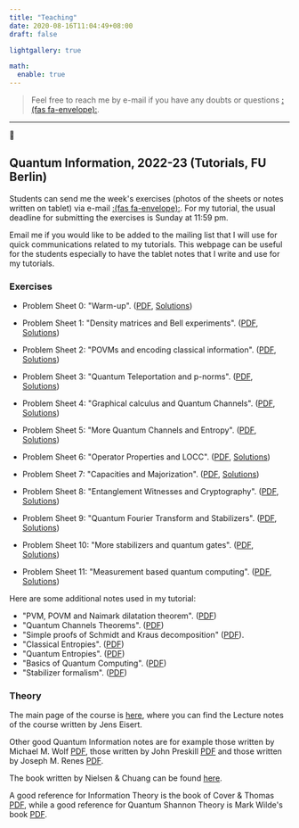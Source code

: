 ```yaml
---
title: "Teaching"
date: 2020-08-16T11:04:49+08:00
draft: false

lightgallery: true

math:
  enable: true
---
```


>  Feel free to reach me by e-mail if you have any doubts or questions [:(fas fa-envelope):](mailto:antoniomele.p@gmail.com).

---




## Quantum Information, 2022-23 (Tutorials, FU Berlin)

Students can send me the week's exercises (photos of the sheets or notes written on tablet) via e-mail [:(fas fa-envelope):](mailto:antoniomele.p@gmail.com). For my tutorial, the usual deadline for submitting the exercises is Sunday at 11:59 pm.
 
Email me if you would like to be added to the mailing list that I will use for quick communications related to my tutorials.
This webpage can be useful for the students especially to have the tablet notes that I write and use for my tutorials.




### Exercises 

*  Problem Sheet 0: "Warm-up". ([PDF](/documents/problem00.pdf), [Solutions](/documents/Solutions_problem00_Mele.pdf))

*  Problem Sheet 1: "Density matrices and Bell experiments". ([PDF](/documents/problem01.pdf), [Solutions](/documents/Solutions_problem01_Mele.pdf))

*  Problem Sheet 2: "POVMs and encoding classical information". ([PDF](/documents/problem02.pdf), [Solutions](/documents/Solutions_problem02_Mele.pdf))

*  Problem Sheet 3: "Quantum Teleportation and p-norms". ([PDF](/documents/problem03.pdf), [Solutions](/documents/Solutions_problem03_Mele.pdf))

*  Problem Sheet 4: "Graphical calculus and Quantum Channels". ([PDF](/documents/problem04.pdf), [Solutions](/documents/Solutions_problem04_Mele.pdf))

*  Problem Sheet 5: "More Quantum Channels and Entropy". ([PDF](/documents/problem05.pdf), [Solutions](/documents/Solutions_problem05_Mele.pdf))

*  Problem Sheet 6: "Operator Properties and LOCC". ([PDF](/documents/problem06.pdf), [Solutions](/documents/Solutions_problem06_Mele.pdf))

*  Problem Sheet 7: "Capacities and Majorization". ([PDF](/documents/problem07.pdf), [Solutions](/documents/Solutions_problem07_Mele.pdf))

*  Problem Sheet 8: "Entanglement Witnesses and Cryptography". ([PDF](/documents/problem08.pdf), [Solutions](/documents/Solutions_problem08_Mele.pdf))

*  Problem Sheet 9: "Quantum Fourier Transform and Stabilizers". ([PDF](/documents/problem09.pdf), [Solutions](/documents/Solutions_problem09_Mele.pdf))

*  Problem Sheet 10: "More stabilizers and quantum gates". ([PDF](/documents/problem10.pdf), [Solutions](/documents/Solutions_problem10_Mele.pdf))

*  Problem Sheet 11: "Measurement based quantum computing". ([PDF](/documents/problem11.pdf), [Solutions](/documents/Solutions_problem11_Mele.pdf))

Here are some additional notes used in my tutorial:

* "PVM, POVM and Naimark dilatation theorem". ([PDF](/documents/POVM.pdf))
* "Quantum Channels Theorems". ([PDF](/documents/Qchannel.pdf))
* "Simple proofs of Schmidt and Kraus decomposition" ([PDF](/documents/SimpleProofKrausSchmidt.pdf)).
* "Classical Entropies". ([PDF](/documents/Classical_InfoTheory_Mele.pdf))
* "Quantum Entropies". ([PDF](/documents/QuantumEntropies_Mele.pdf))
* "Basics of Quantum Computing". ([PDF](/documents/QuantumComputingBasics_Mele.pdf))
* "Stabilizer formalism". ([PDF](/documents/Stabilizer_Mele.pdf))


### Theory

The main page of the course is [here](https://www.physik.fu-berlin.de/en/einrichtungen/ag/ag-eisert/teaching/ws22-23/index.html), where you can find the Lecture notes of the course written by Jens Eisert.
 
Other good Quantum Information notes are for example those written by Michael M. Wolf [PDF](https://www-m5.ma.tum.de/foswiki/pub/M5/Allgemeines/MichaelWolf/QChannelLecture.pdf), those written by John Preskill [PDF](http://theory.caltech.edu/~preskill/ph219/index.html#lecture) and those written by Joseph M. Renes [PDF](https://edu.itp.phys.ethz.ch/hs15/QIT/renes_lecture_notes14.pdf).

The book written by Nielsen & Chuang can be found [here](http://mmrc.amss.cas.cn/tlb/201702/W020170224608149940643.pdf). 

A good reference for Information Theory is the book of Cover & Thomas [PDF](http://staff.ustc.edu.cn/~cgong821/Wiley.Interscience.Elements.of.Information.Theory.Jul.2006.eBook-DDU.pdf), while a good reference for Quantum Shannon Theory is Mark Wilde's book [PDF](https://arxiv.org/pdf/1106.1445.pdf). 


